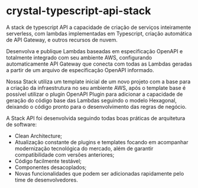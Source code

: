 # crystal-typescript-api-stack

A stack de typescript API a capacidade de criação de serviços inteiramente serverless, com lambdas implementadas em Typescript, criação automática de API Gateway, e outros recursos de nuvem.  

Desenvolva e publique Lambdas baseadas em especificação OpenAPI e totalmente integrado com seu ambiente AWS, configurando automaticamente API Gateway que conecta com todas as Lambdas geradas a partir de um arquivo de especificação OpenAPI informado.  

Nossa Stack utiliza um template inicial de um novo projeto com a base para a criação da infraestrutura no seu ambiente AWS, após o template base é possível utilizar o plugin OpenAPI Plugin para adicionar a capacidade de geração do código base das Lambdas seguindo o modelo Hexagonal, deixando o código pronto para o desenvolvimento das regras de negócio.  

A Stack API foi desenvolvida seguindo todas boas práticas de arquitetura de software:

- Clean Architecture;
- Atualização constante de plugins e templates focando em acompanhar modernização tecnológica do mercado, além de garantir compatibilidade com versões anteriores;
- Código facilmente testável;
- Componentes desacoplados;
- Novas funcionalidades que podem ser adicionadas rapidamente pelo time de desenvolvedores.
